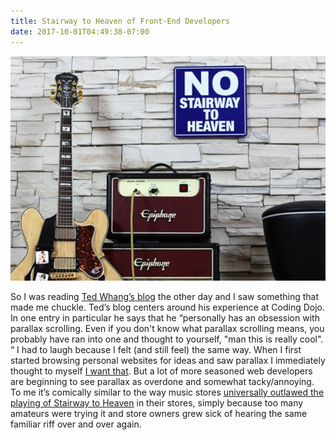 ```yaml
---
title: Stairway to Heaven of Front-End Developers
date: 2017-10-01T04:49:38-07:00
---
```

![Stairway to Heaven](/assets/images/stairway.jpg)

So I was reading <a href="https://teds-coding-dojo-experience.blogspot.com" title="Ted Whang’s blog" target="_blank" rel="external">Ted Whang’s blog</a> the other day and I saw something that made me chuckle.  Ted’s blog centers around his experience at Coding Dojo.  In one entry in particular he says that he  “personally has an obsession with parallax scrolling. Even if you don't know what parallax scrolling means, you probably have ran into one and thought to yourself, "man this is really cool". “ I had to laugh because I felt (and still feel) the same way.  When I first started browsing personal websites for ideas and saw parallax I immediately thought to myself <a class="various fancybox.iframe" data-fancybox-title="I want that" href="https://www.youtube.com/embed/0mfSfekiZeE?enablejsapi=1&wmode=opaque&autoplay=1">I want that</a>.  But a lot of more seasoned web developers are beginning to see parallax as overdone and somewhat tacky/annoying.  To me it’s comically similar to the way music stores <a class="various fancybox.iframe" data-fancybox-title="No Stairway to Heaven" href="https://www.youtube.com/embed/RD1KqbDdmuE?enablejsapi=1&wmode=opaque&autoplay=1">universally outlawed the playing of Stairway to Heaven</a> in their stores, simply because too many amateurs were trying it and store owners grew sick of hearing the same familiar riff over and over again.
